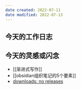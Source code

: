 ```yaml
---
date created: 2022-07-11
date modified: 2022-07-13
---
```


## 今天的工作日志
## 今天的灵感或闪念
- [[渐进式写作]]
- [[obsidian组织笔记的5个要素]]
- [downloads: no releases](https://img.shields.io/github/downloads/oldwinter/knowledge-garden/total)